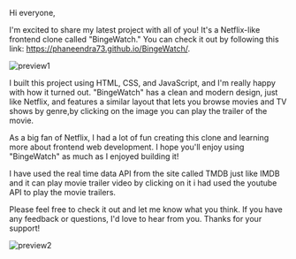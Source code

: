 Hi everyone,

I'm excited to share my latest project with all of you! It's a Netflix-like frontend clone called "BingeWatch." You can check it out by following this link: https://phaneendra73.github.io/BingeWatch/.

![preview1](https://user-images.githubusercontent.com/118047850/233824675-6c6423f7-4402-46a1-b8f4-71c7c74c1f93.png)

I built this project using HTML, CSS, and JavaScript, and I'm really happy with how it turned out. "BingeWatch" has a clean and modern design, just like Netflix, and features a similar layout that lets you browse movies and TV shows by genre,by clicking on the image you can play the trailer of the movie.

As a big fan of Netflix, I had a lot of fun creating this clone and learning more about frontend web development. I hope you'll enjoy using "BingeWatch" as much as I enjoyed building it!

I have used the real time data API from the site called TMDB just like IMDB and it can play movie trailer video by clicking on it i had used the youtube API to play the movie trailers.

Please feel free to check it out and let me know what you think. If you have any feedback or questions, I'd love to hear from you. Thanks for your support!

![preview2](https://user-images.githubusercontent.com/118047850/233824788-03839527-2bf9-46d0-a806-c79cae8f1952.png)

